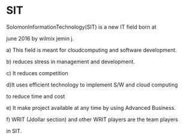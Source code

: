 
SIT
===

SolomonInformationTechnology(SIT)   is  a new  IT field  born   at

june 2016  by  wilmix  jemin j.

a) This  field is  meant for  cloudcomputing  and software development. 

b) reduces  stress  in   management  and  development.

c) It  reduces  competition

d)It uses  efficient  technology to implement  S/W and  cloud computing 

to  reduce time and  cost

e)  It  make  project  available  at any  time   by using Advanced  Business.


f)  WRIT  (Jdollar section) and  other WRIT players  are the  team   players


in SIT.
  

